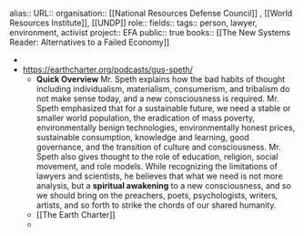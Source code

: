 alias::
URL::
organisation:: [[National Resources Defense Council]] , [[World Resources Institute]], [[UNDP]] 
role::
fields::
tags:: person, lawyer, environment, activist
project:: EFA
public:: true
books:: [[The New Systems Reader: Alternatives to a Failed Economy]]

-
- https://earthcharter.org/podcasts/gus-speth/
	- **Quick Overview**
	  Mr. Speth explains how the bad habits of thought including individualism, materialism, consumerism, and tribalism do not make sense today, and a new consciousness is required. Mr. Speth emphasized that for a sustainable future, we need a stable or smaller world population, the eradication of mass poverty, environmentally benign technologies, environmentally honest prices, sustainable consumption, knowledge and learning, good governance, and the transition of culture and consciousness. Mr. Speth also gives thought to the role of education, religion, social movement, and role models. While recognizing the limitations of lawyers and scientists, he believes that what we need is not more analysis, but a **spiritual awakening** to a new consciousness, and so we should bring on the preachers, poets, psychologists, writers, artists, and so forth to strike the chords of our shared humanity.
	- [[The Earth Charter]]
	-